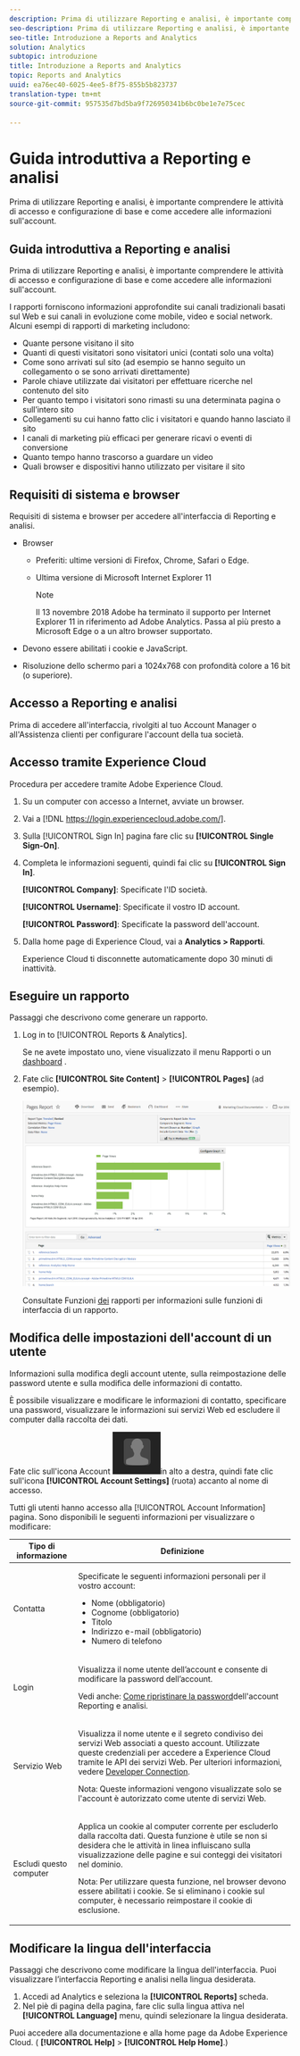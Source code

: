 ```yaml
---
description: Prima di utilizzare Reporting e analisi, è importante comprendere le attività di accesso e configurazione di base e come accedere alle informazioni sull'account.
seo-description: Prima di utilizzare Reporting e analisi, è importante comprendere le attività di accesso e configurazione di base e come accedere alle informazioni sull'account.
seo-title: Introduzione a Reports and Analytics
solution: Analytics
subtopic: introduzione
title: Introduzione a Reports and Analytics
topic: Reports and Analytics
uuid: ea76ec40-6025-4ee5-8f75-855b5b823737
translation-type: tm+mt
source-git-commit: 957535d7bd5ba9f726950341b6bc0be1e7e75cec

---
```



# Guida introduttiva a Reporting e analisi

Prima di utilizzare Reporting e analisi, è importante comprendere le attività di accesso e configurazione di base e come accedere alle informazioni sull'account.

## Guida introduttiva a Reporting e analisi

Prima di utilizzare Reporting e analisi, è importante comprendere le attività di accesso e configurazione di base e come accedere alle informazioni sull'account.

I rapporti forniscono informazioni approfondite sui canali tradizionali basati sul Web e sui canali in evoluzione come mobile, video e social network. Alcuni esempi di rapporti di marketing includono:

* Quante persone visitano il sito
* Quanti di questi visitatori sono visitatori unici (contati solo una volta)
* Come sono arrivati sul sito (ad esempio se hanno seguito un collegamento o se sono arrivati direttamente)
* Parole chiave utilizzate dai visitatori per effettuare ricerche nel contenuto del sito
* Per quanto tempo i visitatori sono rimasti su una determinata pagina o sull’intero sito
* Collegamenti su cui hanno fatto clic i visitatori e quando hanno lasciato il sito
* I canali di marketing più efficaci per generare ricavi o eventi di conversione
* Quanto tempo hanno trascorso a guardare un video
* Quali browser e dispositivi hanno utilizzato per visitare il sito

## Requisiti di sistema e browser

Requisiti di sistema e browser per accedere all'interfaccia di Reporting e analisi.

* Browser

   * Preferiti: ultime versioni di Firefox, Chrome, Safari o Edge.
   * Ultima versione di Microsoft Internet Explorer 11

      >[!NOTE]
      >
      >Il 13 novembre 2018 Adobe ha terminato il supporto per Internet Explorer 11 in riferimento ad Adobe Analytics. Passa al più presto a Microsoft Edge o a un altro browser supportato.

* Devono essere abilitati i cookie e JavaScript.
* Risoluzione dello schermo pari a 1024x768 con profondità colore a 16 bit (o superiore).

## Accesso a Reporting e analisi

Prima di accedere all'interfaccia, rivolgiti al tuo Account Manager o all'Assistenza clienti per configurare l'account della tua società.

## Accesso tramite Experience Cloud

Procedura per accedere tramite Adobe Experience Cloud.

1. Su un computer con accesso a Internet, avviate un browser.
1. Vai a [!DNL https://login.experiencecloud.adobe.com/].
1. Sulla [!UICONTROL Sign In] pagina fare clic su **[!UICONTROL Single Sign-On]**.
1. Completa le informazioni seguenti, quindi fai clic su **[!UICONTROL Sign In]**.

   **[!UICONTROL Company]**: Specificate l'ID società.

   **[!UICONTROL Username]**: Specificate il vostro ID account.

   **[!UICONTROL Password]**: Specificate la password dell'account.
1. Dalla home page di Experience Cloud, vai a **Analytics &gt; Rapporti**.

   Experience Cloud ti disconnette automaticamente dopo 30 minuti di inattività.

## Eseguire un rapporto

Passaggi che descrivono come generare un rapporto.

1. Log in to [!UICONTROL Reports & Analytics].

   Se ne avete impostato uno, viene visualizzato il menu Rapporti o un [dashboard](../../analyze/reports-analytics/dashboard.md#concept_8CD3ACA2830A4994A68A31D8773B57E0) .

1. Fate clic **[!UICONTROL Site Content]** &gt; **[!UICONTROL Pages]** (ad esempio).

   ![](assets/pages_report.png)

   Consultate Funzioni [dei](../../analyze/reports-analytics/overview/report-overview.md#concept_AEA3BBC8167040198E0FECEAB2E0A677) rapporti per informazioni sulle funzioni di interfaccia di un rapporto.

## Modifica delle impostazioni dell'account di un utente

Informazioni sulla modifica degli account utente, sulla reimpostazione delle password utente e sulla modifica delle informazioni di contatto.

È possibile visualizzare e modificare le informazioni di contatto, specificare una password, visualizzare le informazioni sui servizi Web ed escludere il computer dalla raccolta dei dati.

Fate clic sull'icona Account ![](assets/account.png)in alto a destra, quindi fate clic sull'icona **[!UICONTROL Account Settings]** (ruota) accanto al nome di accesso.

Tutti gli utenti hanno accesso alla [!UICONTROL Account Information] pagina. Sono disponibili le seguenti informazioni per visualizzare o modificare:

<table id="table_58F5D292485F45F9902B372E4E1E3103"> 
 <thead> 
  <tr> 
   <th colname="col1" class="entry"> Tipo di informazione </th> 
   <th colname="col2" class="entry"> Definizione </th> 
  </tr> 
 </thead>
 <tbody> 
  <tr> 
   <td> <p>Contatta    </p> </td> 
   <td> <p>Specificate le seguenti informazioni personali per il vostro account: </p> 
    <ul id="ul_7925E35904EB47E3AC648FA80A09EF91"> 
     <li id="li_CDD8D7B73A1D4C78A41FF02BD0E5E788">Nome (obbligatorio) </li> 
     <li id="li_7255F50ABFFA4EE8A0A9D04F92BE432D">Cognome (obbligatorio) </li> 
     <li id="li_3DF6107291CC4D46AAA0E4A13D59128F">Titolo </li> 
     <li id="li_B5BE95E0FE594939A2D4C6680A6B8BDD">Indirizzo e-mail (obbligatorio) </li> 
     <li id="li_B764239241CE4F1CA74F77D796E7AB1D">Numero di telefono </li> 
    </ul> </td> 
  </tr> 
  <tr> 
   <td> <p> Login </p> </td> 
   <td> <p>Visualizza il nome utente dell’account e consente di modificare la password dell’account. </p> <p>Vedi anche: <a href="https://helpx.adobe.com/analytics/kb/How-to-Reset-Report-and-analytics-password.html" format="html" scope="external"> Come ripristinare la password</a>dell'account Reporting e analisi. </p> </td> 
  </tr> 
  <tr> 
   <td> <p>Servizio Web </p> </td> 
   <td> <p>Visualizza il nome utente e il segreto condiviso dei servizi Web associati a questo account. Utilizzate queste credenziali per accedere a Experience Cloud tramite le API dei servizi Web. Per ulteriori informazioni, vedere <a href="https://marketing.adobe.com/developer" scope="external" format="https"> Developer Connection</a>. </p> <p> <p>Nota:  Queste informazioni vengono visualizzate solo se l'account è autorizzato come utente di servizi Web. </p> </p> </td> 
  </tr> 
  <tr> 
   <td> <p> Escludi questo computer </p> </td> 
   <td> <p>Applica un cookie al computer corrente per escluderlo dalla raccolta dati. Questa funzione è utile se non si desidera che le attività in linea influiscano sulla visualizzazione delle pagine e sui conteggi dei visitatori nel dominio. </p> <p> <p>Nota:  Per utilizzare questa funzione, nel browser devono essere abilitati i cookie. Se si eliminano i cookie sul computer, è necessario reimpostare il cookie di esclusione. </p> </p> </td> 
  </tr> 
 </tbody> 
</table>

## Modificare la lingua dell'interfaccia

Passaggi che descrivono come modificare la lingua dell'interfaccia. Puoi visualizzare l’interfaccia Reporting e analisi nella lingua desiderata.

1. Accedi ad Analytics e seleziona la **[!UICONTROL Reports]** scheda.
1. Nel piè di pagina della pagina, fare clic sulla lingua attiva nel **[!UICONTROL Language]** menu, quindi selezionare la lingua desiderata.

Puoi accedere alla documentazione e alla home page da Adobe Experience Cloud. ( **[!UICONTROL Help]** &gt; **[!UICONTROL Help Home]**.)
